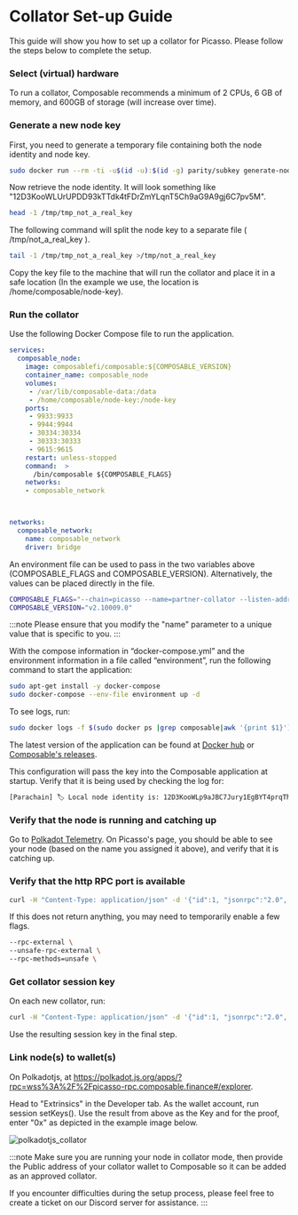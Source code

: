 # Collator Set-up Guide


This guide will show you how to set up a collator for Picasso. Please follow the steps below to complete the setup.

### Select (virtual) hardware

To run a collator, Composable recommends a minimum of 2 CPUs, 6 GB of memory, and 600GB of storage (will increase over time).

### Generate a new node key

First, you need to generate a temporary file containing both the node identity and node key.

```sh
sudo docker run --rm -ti -u$(id -u):$(id -g) parity/subkey generate-node-key > /tmp/tmp_not_a_real_key
```

Now retrieve the node identity. It will look something like "12D3KooWLUrUPDD93kTTdk4tFDrZmYLqnT5Ch9aG9A9gj6C7pv5M".

```sh
head -1 /tmp/tmp_not_a_real_key
```

The following command will split the node key to a separate file ( /tmp/not_a_real_key ).

```sh
tail -1 /tmp/tmp_not_a_real_key >/tmp/not_a_real_key
```

Copy the key file to the machine that will run the collator and place it in a safe location (In the example we use, the location is /home/composable/node-key).

### Run the collator

Use the following Docker Compose file to run the application.

```yml
services:
  composable_node:
    image: composablefi/composable:${COMPOSABLE_VERSION}
    container_name: composable_node
    volumes:
     - /var/lib/composable-data:/data
     - /home/composable/node-key:/node-key
    ports:
     - 9933:9933
     - 9944:9944
     - 30334:30334
     - 30333:30333
     - 9615:9615
    restart: unless-stopped
    command:  >
      /bin/composable ${COMPOSABLE_FLAGS}
    networks:
    - composable_network



networks:
  composable_network:
    name: composable_network
    driver: bridge

```

An environment file can be used to pass in the two variables above (COMPOSABLE_FLAGS and COMPOSABLE_VERSION).  Alternatively, the values can be placed directly in the file.


```sh
COMPOSABLE_FLAGS="--chain=picasso --name=partner-collator --listen-addr=/ip4/0.0.0.0/tcp/30334 --prometheus-external --prometheus-port 9615 --base-path /data --execution=wasm --collator --pruning=archive --node-key-file=/node-key -- --execution=wasm --listen-addr=/ip4/0.0.0.0/tcp/30333 "
COMPOSABLE_VERSION="v2.10009.0"
```

:::note
Please ensure that you modify the "name" parameter to a unique value that is specific to you.
:::

With the compose information in “docker-compose.yml” and the environment information in a file called “environment”, run the following command to start the application:

```sh
sudo apt-get install -y docker-compose
sudo docker-compose --env-file environment up -d
```

To see logs, run:

```sh
sudo docker logs -f $(sudo docker ps |grep composable|awk '{print $1}')
```

The latest version of the application can be found at [Docker hub] or [Composable's releases].

[Docker hub]: https://hub.docker.com/r/composablefi/composable/tags
[Composable's releases]: (https://github.com/ComposableFi/composable/releases/)

This configuration will pass the key into the Composable application at startup. Verify that it is being used by checking the log for:

```sh
[Parachain] 🏷 Local node identity is: 12D3KooWLp9aJBC7Jury1EgBYT4prqThmKPyB1Fm2fpBPUok1tKb
```

### Verify that the node is running and catching up
Go to [Polkadot Telemetry]. On Picasso's page, you should be able to see your node (based on the name you assigned it above), and verify that it is catching up.

[Polkadot Telemetry]: (https://telemetry.polkadot.io/#list/0x6811a339673c9daa897944dcdac99c6e2939cc88245ed21951a0a3c9a2be75bc)

### Verify that the http RPC port is available

```sh
curl -H "Content-Type: application/json" -d '{"id":1, "jsonrpc":"2.0", "method": "rpc_methods"}' http://127.0.0.1:9933/
```

If this does not return anything, you may need to temporarily enable a few flags.

```sh
--rpc-external \
--unsafe-rpc-external \
--rpc-methods=unsafe \
```

### Get collator session key

On each new collator, run:

```sh
curl -H "Content-Type: application/json" -d '{"id":1, "jsonrpc":"2.0", "method": "author_rotateKeys" }' http://127.0.0.1:9933/
```

Use the resulting session key in the final step.

### Link node(s) to wallet(s)

On Polkadotjs, at https://polkadot.js.org/apps/?rpc=wss%3A%2F%2Fpicasso-rpc.composable.finance#/explorer. 

Head to "Extrinsics" in the Developer tab. As the wallet account, run session setKeys(). Use the result from above as the Key and for the proof, enter "0x" as depicted in the example image below.

![polkadotjs_collator](./polkadotjs-collator.png)

:::note
Make sure you are running your node in collator mode, then provide the Public address of your collator wallet to Composable so it can be added as an approved collator.  

If you encounter difficulties during the setup process, please feel free to create a ticket on our Discord server for assistance.
:::
